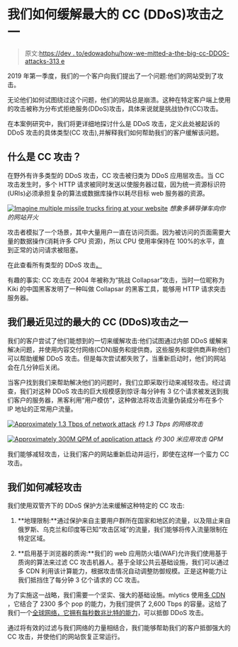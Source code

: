 # 我们如何缓解最大的 CC (DDoS)攻击之一

> 原文:[https://dev . to/edowadohu/how-we-mitted-a-the-big-cc-DDOS-attacks-313 e](https://dev.to/edowadohu/how-we-mitigated-one-of-the-largest-cc-ddos-attacks-313e)

2019 年第一季度，我们的一个客户向我们提出了一个问题:他们的网站受到了攻击。

无论他们如何试图绕过这个问题，他们的网站总是崩溃。这种在特定客户端上使用的攻击被称为分布式拒绝服务(DDoS)攻击，具体来说就是挑战协作(CC)攻击。

在本案例研究中，我们将更详细地探讨什么是 DDoS 攻击，定义此处被起诉的 DDoS 攻击的具体类型(CC 攻击),并解释我们如何帮助我们的客户缓解该问题。

## [](#what-is-a-cc-attack)什么是 CC 攻击？

在野外有许多类型的 DDoS 攻击，CC 攻击被归类为 DDoS 应用层攻击。当 CC 攻击发生时，多个 HTTP 请求被同时发送以使服务器过载，因为统一资源标识符(URIs)必须承担复杂的算法或数据库操作以耗尽目标 web 服务器的资源。

[![Imagine multiple missile trucks firing at your website](../Images/2e13e5b7ddacbff1b67654047be744a0.png)](https://res.cloudinary.com/practicaldev/image/fetch/s--YtB019d4--/c_limit%2Cf_auto%2Cfl_progressive%2Cq_auto%2Cw_880/https://miro.medium.com/max/700/0%2ACCpIakredycRvXRd.jpg) 
*想象多辆导弹车向你的网站开火*

攻击者模拟了一个场景，其中大量用户一直在访问页面。因为被访问的页面需要大量的数据操作(消耗许多 CPU 资源)，所以 CPU 使用率保持在 100%的水平，直到正常的访问请求被阻塞。

在此查看所有类型的 DDoS 攻击[。](https://learning.mlytics.com/security/types-of-ddos-attacks/)

有趣的事实: CC 攻击在 2004 年被称为“挑战 Collapsar”攻击，当时一位昵称为 Kiki 的中国黑客发明了一种叫做 Collapsar 的黑客工具，能够用 HTTP 请求突击服务器。

## [](#one-of-the-largest-cc-ddos-attacks-weve-seen-in-a-while)我们最近见过的最大的 CC (DDoS)攻击之一

我们的客户尝试了他们能想到的一切来缓解攻击:他们试图通过内部 DDoS 缓解来解决问题，并使用内容交付网络(CDN)服务和提供商，这些服务和提供商声称他们可以帮助缓解 DDoS 攻击。但是每次尝试都失败了，当重新启动时，他们的网站会在几分钟后关闭。

当客户找到我们来帮助解决他们的问题时，我们立即采取行动来减轻攻击。经过调查，我们对这种 DDoS 攻击的巨大规模感到惊讶:每分钟有 3 亿个请求被发送到我们客户的服务器，黑客利用“用户模仿”，这种做法将攻击流量伪装成分布在多个 IP 地址的正常用户流量。

[![Approximately 1.3 Tbps of network attack](../Images/d6076c709c72c7992a8885bed721361b.png)](https://res.cloudinary.com/practicaldev/image/fetch/s--IL1SK99h--/c_limit%2Cf_auto%2Cfl_progressive%2Cq_auto%2Cw_880/https://miro.medium.com/max/700/0%2AmSObO1cH5XR6E4-R.png) 
*约 1.3 Tbps 的网络攻击*

[![Approximately 300M QPM of application attack](../Images/e212930ef0729037780ff0a40bd234aa.png)](https://res.cloudinary.com/practicaldev/image/fetch/s--fjV-jhkn--/c_limit%2Cf_auto%2Cfl_progressive%2Cq_auto%2Cw_880/https://miro.medium.com/max/700/1%2A0-10IUElKZj_mVWs3Vjlpw.png) 
*约 300 米应用攻击 QPM*

我们能够减轻攻击，让我们客户的网站重新启动并运行，即使在这样一个蛮力 CC 攻击。

## [](#how-we-mitigated-the-attack)我们如何减轻攻击

我们使用双管齐下的 DDoS 保护方法来缓解这种特定的 CC 攻击:

1.  **地理限制:**通过保护来自主要用户群所在国家和地区的流量，以及阻止来自俄罗斯、乌克兰和印度等已知“攻击区域”的流量，我们能够将传入流量限制在特定区域。

2.  **启用基于浏览器的质询:**我们的 web 应用防火墙(WAF)允许我们使用基于质询的算法来过滤 CC 攻击机器人。基于全球公共云基础设施，我们可以通过多 CDN 利用该计算能力，根据攻击情况自动调整防御规模。正是这种能力让我们抵挡住了每分钟 3 亿个请求的 CC 攻击。

为了实施这一战略，我们需要一个坚实、强大的基础设施。mlytics 使用[多 CDN](https://mlytics.com/features/multi-cdn/) ，它结合了 2300 多个 pop 的能力，为我们提供了 2,600 Tbps 的容量。这给了我们一个[全球网络，它拥有每秒数兆比特的能力](https://mlytics.com/solutions/ddos-protection/)，可以抵御 DDoS 攻击。

通过将有效的过滤与我们网络的力量相结合，我们能够帮助我们的客户抵御强大的 CC 攻击，并使他们的网站恢复正常运行。